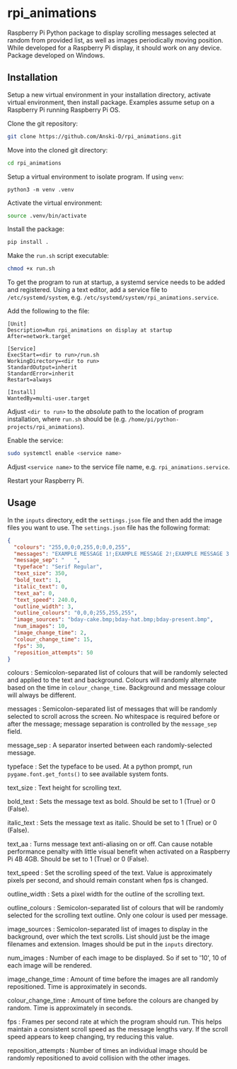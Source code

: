 # rpi_animations

Raspberry Pi Python package to display scrolling messages selected at random from provided list, as well as images periodically moving position. While developed for a Raspberry Pi display, it should work on any device. Package developed on Windows.

## Installation

Setup a new virtual environment in your installation directory, activate virtual environment, then install package. Examples assume setup on a Raspberry Pi running Raspberry Pi OS.

Clone the git repository:
```bash
git clone https://github.com/Anski-D/rpi_animations.git
```

Move into the cloned git directory:
```bash
cd rpi_animations
```

Setup a virtual environment to isolate program. If using `venv`:
```
python3 -m venv .venv
```

Activate the virtual environment:
```bash
source .venv/bin/activate
```

Install the package:
```bash
pip install .
```

Make the `run.sh` script executable:
```bash
chmod +x run.sh
```

To get the program to run at startup, a systemd service needs to be added and registered. Using a text editor, add a service file to `/etc/systemd/system`, e.g. `/etc/systemd/system/rpi_animations.service`.

Add the following to the file:
```
[Unit]
Description=Run rpi_animations on display at startup
After=network.target

[Service]
ExecStart=<dir to run>/run.sh
WorkingDirectory=<dir to run>
StandardOutput=inherit
StandardError=inherit
Restart=always

[Install]
WantedBy=multi-user.target
```

Adjust `<dir to run>` to the *absolute* path to the location of program installation, where `run.sh` should be (e.g. `/home/pi/python-projects/rpi_animations`).

Enable the service:
```bash
sudo systemctl enable <service name>
```

Adjust `<service name>` to the service file name, e.g. `rpi_animations.service`.

Restart your Raspberry Pi.

## Usage

In the `inputs` directory, edit the `settings.json` file and then add the image files you want to use. The `settings.json` file has the following format:

```json
{
  "colours": "255,0,0;0,255,0;0,0,255",
  "messages": "EXAMPLE MESSAGE 1!;EXAMPLE MESSAGE 2!;EXAMPLE MESSAGE 3!;EXAMPLE MESSAGE 4!",
  "message_sep": "   ",
  "typeface": "Serif Regular",
  "text_size": 350,
  "bold_text": 1,
  "italic_text": 0,
  "text_aa": 0,
  "text_speed": 240.0,
  "outline_width": 3,
  "outline_colours": "0,0,0;255,255,255",
  "image_sources": "bday-cake.bmp;bday-hat.bmp;bday-present.bmp",
  "num_images": 10,
  "image_change_time": 2,
  "colour_change_time": 15,
  "fps": 30,
  "reposition_attempts": 50
}
```

colours
: Semicolon-separated list of colours that will be randomly selected and applied to the text and background. Colours will randomly alternate based on the time in `colour_change_time`. Background and message colour will always be different. 

messages
: Semicolon-separated list of messages that will be randomly selected to scroll across the screen. No whitespace is required before or after the message; message separation is controlled by the `message_sep` field.

message_sep
: A separator inserted between each randomly-selected message.

typeface
: Set the typeface to be used. At a python prompt, run `pygame.font.get_fonts()` to see available system fonts.

text_size
: Text height for scrolling text.

bold_text
: Sets the message text as bold. Should be set to 1 (True) or 0 (False).

italic_text
: Sets the message text as italic. Should be set to 1 (True) or 0 (False).

text_aa
: Turns message text anti-aliasing on or off. Can cause notable performance penalty with little visual benefit when activated on a Raspberry Pi 4B 4GB. Should be set to 1 (True) or 0 (False). 

text_speed
: Set the scrolling speed of the text. Value is approximately pixels per second, and should remain constant when fps is changed.

outline_width
: Sets a pixel width for the outline of the scrolling text.

outline_colours
: Semicolon-separated list of colours that will be randomly selected for the scrolling text outline. Only one colour is used per message.

image_sources
: Semicolon-separated list of images to display in the background, over which the text scrolls. List should just be the image filenames and extension. Images should be put in the `inputs` directory.

num_images
: Number of each image to be displayed. So if set to '10', 10 of each image will be rendered.

image_change_time
: Amount of time before the images are all randomly repositioned. Time is approximately in seconds.

colour_change_time
: Amount of time before the colours are changed by random. Time is approximately in seconds.

fps
: Frames per second rate at which the program should run. This helps maintain a consistent scroll speed as the message lengths vary. If the scroll speed appears to keep changing, try reducing this value.

reposition_attempts
: Number of times an individual image should be randomly repositioned to avoid collision with the other images.
